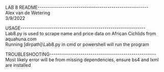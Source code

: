 LAB 8 README------------------------------------------------------<br>
Alex van de Wetering<br>
3/9/2022

USAGE-------------------------------------------------------------<br>
Lab8.py is used to scrape name and price data on African Cichlids from aquahuna.com<br>
Running [dirpath]\Lab8.py in cmd or powershell will run the program

TROUBLESHOOTING----------------------------------------------------<br>
Most likely error will be from missing dependencies, ensure bs4 and lxml are installed